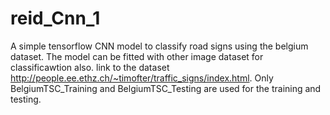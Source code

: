 # reid_Cnn_1
A simple tensorflow CNN model to classify road signs using the belgium dataset. The model can be fitted with other image dataset for classificawtion also.
link to the dataset http://people.ee.ethz.ch/~timofter/traffic_signs/index.html. Only BelgiumTSC_Training and BelgiumTSC_Testing are used for the training and testing.

